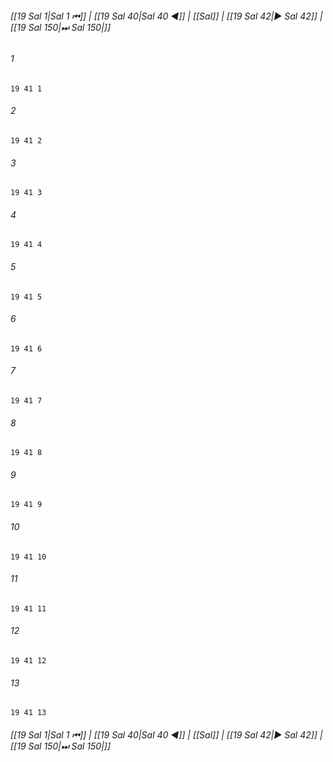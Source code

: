 
###### [[19 Sal 1|Sal 1 ⏮]] | [[19 Sal 40|Sal 40 ◀]] | [[Sal]] | [[19 Sal 42|▶ Sal 42]] | [[19 Sal 150|⏭ Sal 150|]]

###### 1
``` verse
19 41 1 
```
###### 2
``` verse
19 41 2 
```
###### 3
``` verse
19 41 3 
```
###### 4
``` verse
19 41 4 
```
###### 5
``` verse
19 41 5 
```
###### 6
``` verse
19 41 6 
```
###### 7
``` verse
19 41 7 
```
###### 8
``` verse
19 41 8 
```
###### 9
``` verse
19 41 9 
```
###### 10
``` verse
19 41 10 
```
###### 11
``` verse
19 41 11 
```
###### 12
``` verse
19 41 12 
```
###### 13
``` verse
19 41 13 
```

###### [[19 Sal 1|Sal 1 ⏮]] | [[19 Sal 40|Sal 40 ◀]] | [[Sal]] | [[19 Sal 42|▶ Sal 42]] | [[19 Sal 150|⏭ Sal 150|]]

